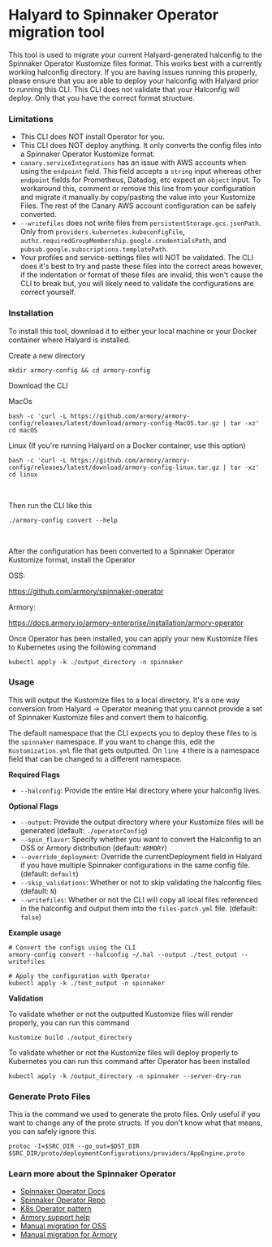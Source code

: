 # Halyard to Spinnaker Operator migration tool

This tool is used to migrate your current Halyard-generated halconfig to the Spinnaker Operator Kustomize files format. This works best with a currently working halconfig directory. If you are having issues running this properly, please ensure that you are able to deploy your halconfig with Halyard prior to running this CLI. This CLI does not validate that your Halconfig will deploy. Only that you have the correct format structure.

### Limitations
- This CLI does NOT install Operator for you.
- This CLI does NOT deploy anything. It only converts the config files into a Spinnaker Operator Kustomize format.
- `canary.serviceIntegrations` has an issue with AWS accounts when using the `endpoint` field. This field accepts a `string` input whereas other `endpoint` fields for Prometheus, Datadog, etc expect an `object` input. To workaround this, comment or remove this line from your configuration and migrate it manually by copy/pasting the value into your Kustomize Files. The rest of the Canary AWS account configuration can be safely converted.
-  `--writefiles` does not write files from `persistentStorage.gcs.jsonPath`. Only from `providers.kubernetes.kubeconfigFile`, `authz.requiredGroupMembership.google.credentialsPath`, and `pubsub.google.subscriptions.templatePath`.
- Your profiles and service-settings files will NOT be validated. The CLI does it's best to try and paste these files into the correct areas however, if the indentation or format of these files are invalid, this won't cause the CLI to break but, you will likely need to validate the configurations are correct yourself.


### Installation
To install this tool, download it to either your local machine or your Docker container where Halyard is installed.

Create a new directory
```
mkdir armory-config && cd armory-config
```

Download the CLI


MacOs
```
bash -c 'curl -L https://github.com/armory/armory-config/releases/latest/download/armory-config-MacOS.tar.gz | tar -xz'
cd macOS
```



Linux (If you're running Halyard on a Docker container, use this option)
```
bash -c 'curl -L https://github.com/armory/armory-config/releases/latest/download/armory-config-linux.tar.gz | tar -xz'
cd linux
```
<br />

Then run the CLI like this
```
./armory-config convert --help
```
<br />


After the configuration has been converted to a Spinnaker Operator Kustomize format, install the Operator

OSS:

https://github.com/armory/spinnaker-operator

Armory:

https://docs.armory.io/armory-enterprise/installation/armory-operator


Once Operator has been installed, you can apply your new Kustomize files to Kubernetes using the following command


```
kubectl apply -k ./output_directory -n spinnaker
```

### Usage
This will output the Kustomize files to a local directory. It's a one way conversion from Halyard -> Operator meaning that you cannot provide a set of Spinnaker Kustomize files and convert them to halconfig.

The default namespace that the CLI expects you to deploy these files to is the `spinnaker` namespace. If you want to change this, edit the `Kustomization.yml` file that gets outputted. On `line 4` there is a namespace field that can be changed to a different namespace.

**Required Flags**
- `--halconfig`: Provide the entire Hal directory where your halconfig lives.

**Optional Flags**
- `--output`: Provide the output directory where your Kustomize files will be generated (default: `./operatorConfig`)
- `--spin_flavor`: Specify whether you want to convert the Halconfig to an OSS or Armory distribution (default: `ARMORY`)
- `--override_deployment`: Override the currentDeployment field in Halyard if you have multiple Spinnaker configurations in the same config file. (default: `default`)
- `--skip_validations`: Whether or not to skip validating the halconfig files. (default: `N`)
- `--writefiles`: Whether or not the CLI will copy all local files referenced in the halconfig and output them into the `files-patch.yml` file. (default: `false`)

**Example usage**

```
# Convert the configs using the CLI
armory-config convert --halconfig ~/.hal --output ./test_output --writefiles

# Apply the configuration with Operator
kubectl apply -k ./test_output -n spinnaker
```

**Validation**

To validate whether or not the outputted Kustomize files will render properly, you can run this command

```
kustomize build ./output_directory
```

To validate whether or not the Kustomize files will deploy properly to Kubernetes you can run this command after Operator has been installed

```
kubectl apply -k /output_directory -n spinnaker --server-dry-run
```

### Generate Proto Files


This is the command we used to generate the proto files. Only useful if you want to change any of the proto structs. If you don't know what that means, you can safely ignore this.


```
protoc -I=$SRC_DIR --go_out=$DST_DIR $SRC_DIR/proto/deploymentConfigurations/providers/AppEngine.proto
```

### Learn more about the Spinnaker Operator
- [Spinnaker Operator Docs](https://docs.armory.io/armory-enterprise/installation/armory-operator)
- [Spinnaker Operator Repo](https://github.com/armory/spinnaker-operator)
- [K8s Operator pattern](https://kubernetes.io/docs/concepts/extend-kubernetes/operator/)
- [Armory support help](https://support.armory.io/support)
- [Manual migration for OSS](https://github.com/armory/spinnaker-operator/blob/master/doc/migrate.md)
- [Manual migration for Armory](https://docs.armory.io/armory-enterprise/installation/armory-operator/hal-op-migration/)
